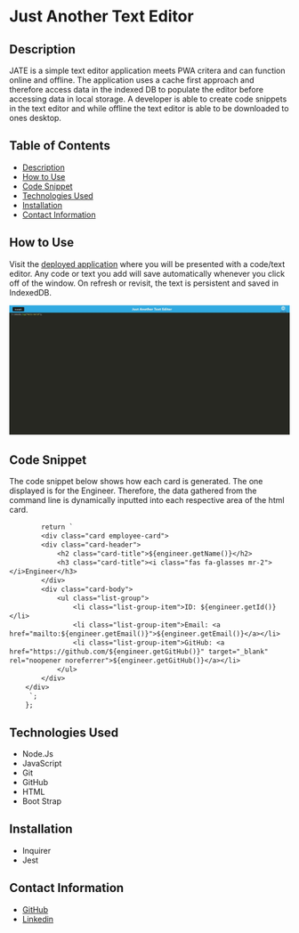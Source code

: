 # Just Another Text Editor

## Description
JATE is a simple text editor application meets PWA critera and can function online and offline. The application uses a cache first approach and therefore access data in the indexed DB to populate the editor before accessing data in local storage. A developer is able to create code snippets in the text editor and while offline the text editor is able to be downloaded to ones desktop. 

## Table of Contents
- [Description](#description)
- [How to Use](#how-to-use)
- [Code Snippet](#code-snippet)
- [Technologies Used](#technologies-used)
- [Installation](#instalation)
- [Contact Information](#contact-information)


## How to Use
Visit the [deployed application](https://stark-beach-27936.herokuapp.com/) where you will be presented with a code/text editor. Any code or text you add will save automatically whenever you click off of the window. On refresh or revisit, the text is persistent and saved in IndexedDB.

![Image1](./assets/Jate.JPG)


## Code Snippet
The code snippet below shows how each card is generated. The one displayed is for the Engineer. Therefore, the data gathered from the command line is dynamically inputted into each respective area of the
html card. 

``` const getEngineer = (engineer) =>{
        return ` 
        <div class="card employee-card">
        <div class="card-header">
            <h2 class="card-title">${engineer.getName()}</h2>
            <h3 class="card-title"><i class="fas fa-glasses mr-2"></i>Engineer</h3>
        </div>
        <div class="card-body">
            <ul class="list-group">
                <li class="list-group-item">ID: ${engineer.getId()}</li>
                <li class="list-group-item">Email: <a href="mailto:${engineer.getEmail()}">${engineer.getEmail()}</a></li>
                <li class="list-group-item">GitHub: <a href="https://github.com/${engineer.getGitHub()}" target="_blank" rel="noopener noreferrer">${engineer.getGitHub()}</a></li>
            </ul>
        </div>
    </div>
     `;
    };
```

## Technologies Used
- Node.Js
- JavaScript
- Git
- GitHub
- HTML
- Boot Strap 

## Installation
- Inquirer
- Jest

## Contact Information 
- [GitHub](https://github.com/mkelly3/)
- [Linkedin](https://www.linkedin.com/in/morgan-kelly15/)